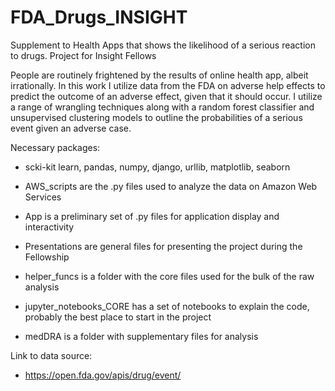 # FDA_Drugs_INSIGHT
Supplement to Health Apps that shows the likelihood of a serious reaction to drugs. Project for Insight Fellows


People are routinely frightened by the results of online health app, albeit irrationally. In this work I utilize data from the FDA on adverse help effects to predict the outcome of an adverse effect, given that it should occur. I utilize a range of wrangling techniques along with a random forest classifier and unsupervised clustering models to outline the probabilities of a serious event given an adverse case. 

Necessary packages:
- scki-kit learn, pandas, numpy, django, urllib, matplotlib, seaborn

- AWS_scripts are the .py files used to analyze the data on Amazon Web Services
- App is a preliminary set of .py files for application display and interactivity
- Presentations are general files for presenting the project during the Fellowship
- helper_funcs is a folder with the core files used for the bulk of the raw analysis
- jupyter_notebooks_CORE has a set of notebooks to explain the code, probably the best place to start in the project
- medDRA is a folder with supplementary files for analysis


Link to data source:
- https://open.fda.gov/apis/drug/event/

